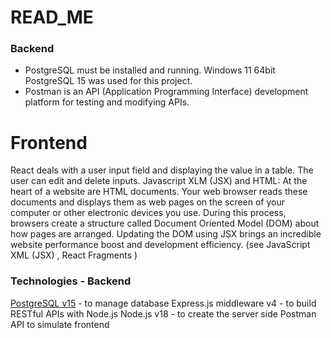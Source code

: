 # READ_ME
### Backend
- PostgreSQL must be installed and running. Windows 11 64bit PostgreSQL 15 was used for this project.
- Postman is an API (Application Programming Interface) development platform for testing and modifying APIs.
# Frontend
React deals with a user input field and displaying the value in a table. The user can edit and delete inputs.
Javascript XLM (JSX) and HTML: At the heart of a website are HTML documents. Your web browser reads these documents and displays them as web pages on the screen of your computer or other electronic devices you use. During this process, browsers create a structure called Document Oriented Model (DOM) about how pages are arranged. Updating the DOM using JSX brings an incredible website performance boost and development efficiency. (see JavaScript XML (JSX) , React Fragments )

### Technologies - Backend
[PostgreSQL v15](https://www.postgresql.org/) - to manage database
Express.js middleware v4 - to build RESTful APIs with Node.js
Node.js v18 - to create the server side
Postman API to simulate frontend
